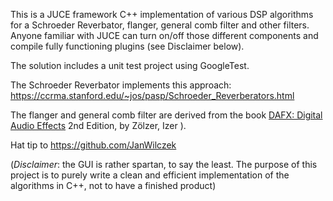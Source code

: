 This is a JUCE framework C++ implementation of various DSP algorithms for a Schroeder Reverbator, flanger, general comb filter and other filters. Anyone familiar with JUCE can turn on/off those different components and compile fully functioning plugins (see Disclaimer below).

The solution includes a unit test project using GoogleTest.

The Schroeder Reverbator implements this approach: https://ccrma.stanford.edu/~jos/pasp/Schroeder_Reverberators.html

The flanger and general comb filter are derived from the book <a href="https://www.amazon.com/DAFX-Digital-Audio-Effects-Z%C3%B6-ebook/dp/B005HF2HFE/ref=sr_1_5?crid=3O1NF7P74ZSAD&keywords=dafx+digital+audio+effects&qid=1686806010&sprefix=dafx%2Caps%2C271&sr=8-5">DAFX: Digital Audio Effects</a> 2nd Edition, by Zölzer, Izer ).

Hat tip to https://github.com/JanWilczek

(<i>Disclaimer</i>: the GUI is rather spartan, to say the least. The purpose of this project is to purely write a clean and efficient implementation of the algorithms in C++, not to have a finished product)
